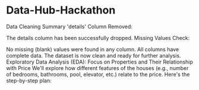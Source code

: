 # Data-Hub-Hackathon
Data Cleaning Summary
'details' Column Removed:

The details column has been successfully dropped.
Missing Values Check:

No missing (blank) values were found in any column. All columns have complete data.
The dataset is now clean and ready for further analysis.
Exploratory Data Analysis (EDA): Focus on Properties and Their Relationship with Price
We'll explore how different features of the houses (e.g., number of bedrooms, bathrooms, pool, elevator, etc.) relate to the price. Here's the step-by-step plan:

